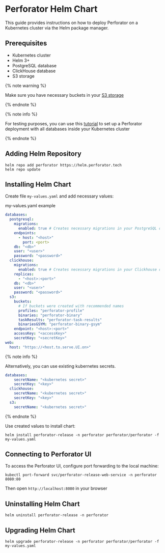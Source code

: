 # Perforator Helm Chart
This guide provides instructions on how to deploy Perforator on a Kubernetes cluster via the Helm package manager.

## Prerequisites

- Kubernetes cluster
- Helm 3+
- PostgreSQL database
- ClickHouse database
- S3 storage

{% note warning %}

Make sure you have necessary buckets in your [S3 storage](../../reference/database.md#object-storage)

{% endnote %}

{% note info %}

For testing purposes, you can use this [tutorial](../../tutorials/kubernetes/helm-chart.md) to set up a Perforator deployment with all databases inside your Kubernetes cluster

{% endnote %}

## Adding Helm Repository

```
helm repo add perforator https://helm.perforator.tech
helm repo update
```

## Installing Helm Chart

Create file `my-values.yaml` and add necessary values:

my-values.yaml example
```yaml
databases:
  postgresql:
    migrations:
      enabled: true # Creates necessary migrations in your PostgreSQL database.
    endpoints:
      - host: "<host>"
        port: <port>
    db: "<db>"
    user: "<user>"
    password: "<password>"
  clickhouse:
    migrations:
      enabled: true # Creates necessary migrations in your Clickhouse database.
    replicas:
      - "<host>:<port>"
    db: "<db>"
    user: "<user>"
    password: "<password>"
  s3:
    buckets:
      # If buckets were created with recommended names
      profiles: "perforator-profile"
      binaries: "perforator-binary"
      taskResults: "perforator-task-results"
      binariesGSYM: "perforator-binary-gsym"
    endpoint: "<host>:<port>"
    accessKey: "<accessKey>"
    secretKey: "<secretKey>"
web:
  host: "https://<host.to.serve.UI.on>"
```

{% note info %}

Alternatively, you can use existing kubernetes secrets.

```yaml
databases:
    secretName: "<kubernetes secret>"
    secretKey: "<key>"
  clickhouse:
    secretName: "<kubernetes secret>"
    secretKey: "<key>"
  s3:
    secretName: "<kubernetes secret>"
```

{% endnote %}

Use created values to install chart:

```console
helm install perforator-release -n perforator perforator/perforator -f my-values.yaml
```

## Connecting to Perforator UI

To access the Perforator UI, configure port forwarding to the local machine:

```console
kubectl port-forward svc/perforator-release-web-service -n perforator 8080:80
```
Then open `http://localhost:8080` in your browser

## Uninstalling Helm Chart

```console
helm uninstall perforator-release -n perforator
```

## Upgrading Helm Chart

```console
helm upgrade perforator-release -n perforator perforator/perforator -f my-values.yaml
```
